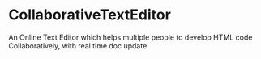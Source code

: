 # CollaborativeTextEditor
An Online Text Editor which helps multiple people to develop HTML code Collaboratively, with real time doc update   
